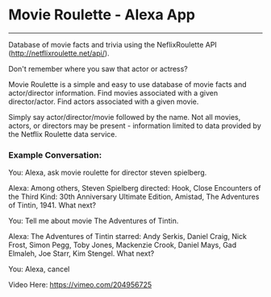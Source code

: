 # Movie Roulette - Alexa App
 ---
Database of movie facts and trivia using the NeflixRoulette API (http://netflixroulette.net/api/).

Don't remember where you saw that actor or actress?

Movie Roulette is a simple and easy to use database of movie facts and actor/director information. Find movies associated with a given director/actor. Find actors associated with a given movie. 

Simply say actor/director/movie followed by the name. Not all movies, actors, or directors may be present - information limited to data provided by the Netflix Roulette data service.
### Example Conversation:
You: Alexa, ask movie roulette for director steven spielberg.

Alexa: Among others, Steven Spielberg directed: Hook, Close Encounters of the Third Kind: 30th Anniversary Ultimate Edition, Amistad, The Adventures of Tintin, 1941. What next?

You: Tell me about movie The Adventures of Tintin.

Alexa: The Adventures of Tintin starred: Andy Serkis, Daniel Craig, Nick Frost, Simon Pegg, Toby Jones, Mackenzie Crook, Daniel Mays, Gad Elmaleh, Joe Starr, Kim Stengel. What next?

You: Alexa, cancel

Video Here: https://vimeo.com/204956725